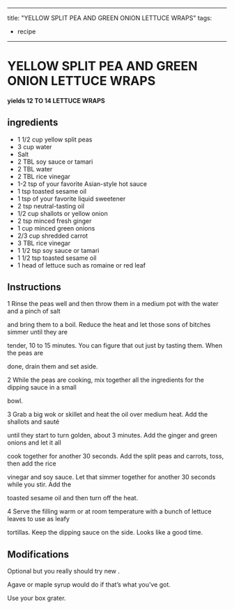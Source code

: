 
---
title: "YELLOW SPLIT PEA AND GREEN ONION LETTUCE WRAPS"
tags:
  - recipe
---
# YELLOW SPLIT PEA AND GREEN ONION LETTUCE WRAPS



#### yields  12 TO 14 LETTUCE WRAPS


## ingredients
* 1 1/2 cup yellow split peas 
* 3 cup water 
* Salt 
* 2 TBL soy sauce or tamari 
* 2 TBL water 
* 2 TBL rice vinegar 
* 1-2 tsp of your favorite Asian-style hot sauce 
* 1 tsp toasted sesame oil 
* 1 tsp of your favorite liquid sweetener 
* 2 tsp neutral-tasting oil 
* 1/2 cup shallots or yellow onion 
* 2 tsp minced fresh ginger 
* 1 cup minced green onions 
* 2/3 cup shredded carrot 
* 3 TBL rice vinegar 
* 1 1/2 tsp soy sauce or tamari 
* 1 1/2 tsp toasted sesame oil 
* 1 head of lettuce such as romaine or red leaf 



## Instructions
1 Rinse the peas well and then throw them in a medium pot with the water and a pinch of salt

and bring them to a boil. Reduce the heat and let those sons of bitches simmer until they are

tender, 10 to 15 minutes. You can figure that    out just by tasting them. When the peas are

done, drain them and set aside.

2 While the peas are cooking, mix together all the ingredients for the dipping sauce in a small

bowl.

3 Grab a big wok or skillet and heat the oil over medium heat. Add the shallots and sauté

until they start to turn golden, about 3 minutes. Add the ginger and green onions and let it all

cook together for another 30 seconds. Add the split peas and carrots, toss, then add the rice

vinegar and soy sauce. Let that simmer together for another 30 seconds while you stir. Add the

toasted sesame oil and then turn off the heat.

4 Serve the filling warm or at room temperature with a bunch of lettuce leaves to use as leafy

tortillas. Keep the dipping sauce on the side. Looks like a good  time.



## Modifications
Optional but you really should try new   .

 Agave or maple syrup would do if that’s what you’ve got.

 Use your box grater.




